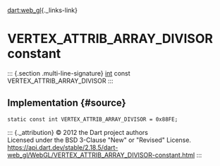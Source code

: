 [dart:web\_gl](../../dart-web_gl/dart-web_gl-library){._links-link}

VERTEX\_ATTRIB\_ARRAY\_DIVISOR constant
=======================================

::: {.section .multi-line-signature}
[int](../../dart-core/int-class) const VERTEX\_ATTRIB\_ARRAY\_DIVISOR
:::

Implementation {#source}
--------------

``` {.language-dart data-language="dart"}
static const int VERTEX_ATTRIB_ARRAY_DIVISOR = 0x88FE;
```

::: {._attribution}
© 2012 the Dart project authors\
Licensed under the BSD 3-Clause \"New\" or \"Revised\" License.\
<https://api.dart.dev/stable/2.18.5/dart-web_gl/WebGL/VERTEX_ATTRIB_ARRAY_DIVISOR-constant.html>
:::
